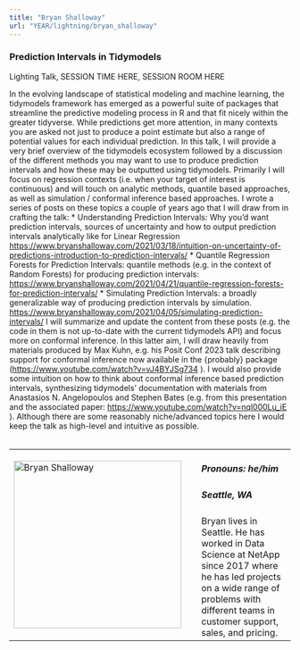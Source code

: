 ```yaml
---
title: "Bryan Shalloway"
url: "YEAR/lightning/bryan_shalloway"
---
```


### Prediction Intervals in Tidymodels
Lighting Talk, SESSION TIME HERE, SESSION ROOM HERE

In the evolving landscape of statistical modeling and machine learning, the tidymodels framework has emerged as a powerful suite of packages that streamline the predictive modeling process in R and that fit nicely within the greater tidyverse. While predictions get more attention, in many contexts you are asked not just to produce a point estimate but also a range of potential values for each individual prediction. In this talk, I will provide a very brief overview of the tidymodels ecosystem followed by a discussion of the different methods you may want to use to produce prediction intervals and how these may be outputted using tidymodels. Primarily I will focus on regression contexts (i.e. when your target of interest is continuous) and will touch on analytic methods, quantile based approaches, as well as simulation / conformal inference based approaches. I wrote a series of posts on these topics a couple of years ago that I will draw from in crafting the talk: * Understanding Prediction Intervals: Why you’d want prediction intervals, sources of uncertainty and how to output prediction intervals analytically like for Linear Regression https://www.bryanshalloway.com/2021/03/18/intuition-on-uncertainty-of-predictions-introduction-to-prediction-intervals/ * Quantile Regression Forests for Prediction Intervals: quantile methods (e.g. in the context of Random Forests) for producing prediction intervals: https://www.bryanshalloway.com/2021/04/21/quantile-regression-forests-for-prediction-intervals/ * Simulating Prediction Intervals: a broadly generalizable way of producing prediction intervals by simulation. https://www.bryanshalloway.com/2021/04/05/simulating-prediction-intervals/ I will summarize and update the content from these posts (e.g. the code in them is not up-to-date with the current tidymodels API) and focus more on conformal inference. In this latter aim, I will draw heavily from materials produced by Max Kuhn, e.g. his Posit Conf 2023 talk describing support for conformal inference now available in the {probably} package (https://www.youtube.com/watch?v=vJ4BYJSg734 ). I would also provide some intuition on how to think about conformal inference based prediction intervals, synthesizing tidymodels’ documentation with materials from Anastasios N. Angelopoulos and Stephen Bates (e.g. from this presentation and the associated paper: https://www.youtube.com/watch?v=nql000Lu_iE ). Although there are some reasonably niche/advanced topics here I would keep the talk as high-level and intuitive as possible.
<br><br>

<table>
  <tr><td><img width="300px" style="float: left; padding: 0px 20px 0px 0px;" 
           src="../../../../img/speakers/speakers_2024/bryan_shalloway.jpg" alt="Bryan Shalloway"></td>
  <td>
      <h5>Pronouns: he/him</h5>
      <h5>Seattle, WA</h5>
      Bryan lives in Seattle. He has worked in Data Science at NetApp since 2017 where he has led projects on a wide range of problems with different teams in customer support, sales, and pricing.
      </td></tr>

</table>


